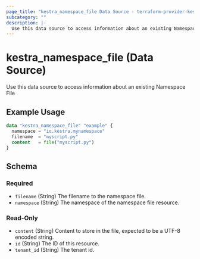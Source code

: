 ```yaml
---
page_title: "kestra_namespace_file Data Source - terraform-provider-kestra"
subcategory: ""
description: |-
  Use this data source to access information about an existing Namespace File
---
```


# kestra_namespace_file (Data Source)

Use this data source to access information about an existing Namespace File

## Example Usage

```terraform
data "kestra_namespace_file" "example" {
  namespace = "io.kestra.mynamespace"
  filename  = "myscript.py"
  content   = file("myscript.py")
}
```

<!-- schema generated by tfplugindocs -->
## Schema

### Required

- `filename` (String) The filename to the namespace file.
- `namespace` (String) The namespace of the namespace file resource.

### Read-Only

- `content` (String) Content to store in the file, expected to be a UTF-8 encoded string.
- `id` (String) The ID of this resource.
- `tenant_id` (String) The tenant id.
